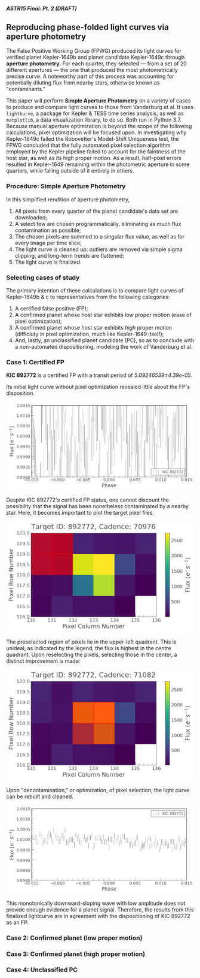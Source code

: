 ##### ASTR15 Final: Pt. 2 (DRAFT)

## Reproducing phase-folded light curves via aperture photometry

The False Positive Working Group (FPWG) produced its light curves for verified planet Kepler-1649b and planet candidate Kepler-1649c through **aperture photometry.** For each quarter, they selected — from a set of 20 different apertures — the one that produced the most photometrically precise curve. A noteworthy part of this process was accounting for potentially diluting flux from nearby stars, otherwise known as "contaminants."

This paper will perform **Simple Aperture Photometry** on a variety of cases to produce and compare light curves to those from Vanderburg et al. It uses `lightkurve`, a package for Kepler & TESS time series analysis, as well as `matplotlib`, a data visualization library, to do so.  Both run in Python 3.7. Because manual aperture optimization is beyond the scope of the following calculations, pixel optimization will be focused upon. In investigating why Kepler-1649c failed the Robovetter's Model-Shift Uniqueness test, the FPWG concluded that the fully automated pixel selection algorithm employed by the Kepler pipeline failed to account for the faintness of the host star, as well as its high proper motion. As a result, half-pixel errors resulted in Kepler-1649 remaining within the photometric aperture in some quarters, while falling outside of it entirely in others.

### Procedure: Simple Aperture Photometry

In this simplified rendition of aperture photometry,

1. All pixels from every quarter of the planet candidate's data set are downloaded;
2. A select few are chosen programmatically, eliminating as much flux contamination as possible;
3. The chosen pixels are summed to a singular flux value, as well as for every image per time slice;
4. The light curve is cleaned up: outliers are removed via simple sigma clipping, and long-term trends are flattened;
5. The light curve is finalized.

### Selecting cases of study

The primary intention of these calculations is to compare light curves of Kepler-1649b & c to representatives from the following categories:

1. A certified false positive (FP);
2. A confirmed planet whose host star exhibits *low* proper motion (ease of pixel optimization);
3. A confirmed planet whose host star exhibits *high* proper motion (difficluty in pixel optimization, much like Kepler-1649 itself);
4. And, lastly, an unclassified planet candidate (PC), so as to conclude with a non-automated dispositioning, modeling the work of Vanderburg et al.

### Case 1: Certified FP

**KIC 892772** is a certified FP with a transit period of *5.09246539±4.39e-05*.

Its initial light curve without pixel optimization revealed little about the FP's disposition.

![Initial light curve for KIC 892772](https://raw.githubusercontent.com/michellecchen/lightcurves/master/892772/892772-1.png)

Despite KIC 892772's certified FP status, one cannot discount the possibility that the signal has been nonetheless contaminated by a nearby star. Here, it becomes important to plot the target pixel files.

![Initial pixels](https://raw.githubusercontent.com/michellecchen/lightcurves/master/892772/892772-2.png)

The preselected region of pixels lie in the upper-left quadrant. This is unideal; as indicated by the legend, the flux is highest in the centre quadrant. Upon reselecting the pixels, selecting those in the center, a distinct improvement is made:

![Optimal pixels](https://raw.githubusercontent.com/michellecchen/lightcurves/master/892772/892772-3.png)

Upon "decontamination," or optimization, of pixel selection, the light curve can be rebuilt and cleaned.

![Optimal lightcurve](https://raw.githubusercontent.com/michellecchen/lightcurves/master/892772/892772-4.png)

This monotonically downward-sloping wave with low amplitude does not provide enough evidence for a planet signal. Therefore, the results from this finalized lightcurve are in agreement with the dispositioning of KIC 892772 as an FP.

### Case 2: Confirmed planet (low proper motion)

### Case 3: Confirmed planet (high proper motion)

### Case 4: Unclassified PC
